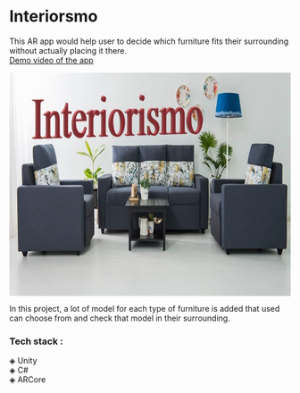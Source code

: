 # Interiorsmo
<p> This AR app would help user to decide which furniture fits their surrounding without actually placing it there.<br>
<a href ="https://drive.google.com/file/d/1QsWLU6SPlZVdGRHwdc12YHWFMoUruuEl/view?usp=sharing">Demo video of the app</a><br></p>
<p align="center">
<img src= "INTERIORISMO_thumbnail.jpg" width= 600 height= 400 align = "center"></p>

In this project, a lot of model for each type of furniture is added that used can choose from and check that model in their surrounding.
<p><h3>Tech stack :</h3>
  &#9672 Unity<br>
  &#9672 C#<br>
  &#9672 ARCore</p>

